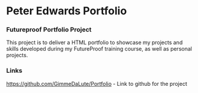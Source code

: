 # Peter Edwards Portfolio
### Futureproof Portfolio Project
This project is to deliver a HTML portfolio to showcase my projects and skills developed during my FutureProof training course, as well as personal projects.

### Links
https://github.com/GimmeDaLute/Portfolio - Link to github for the project
